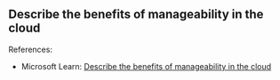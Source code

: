 ## Describe the benefits of manageability in the cloud

References:

* Microsoft Learn: [Describe the benefits of manageability in the cloud](https://learn.microsoft.com/en-us/training/modules/describe-benefits-use-cloud-services/5-manageability-cloud)
